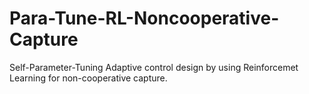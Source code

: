 # Para-Tune-RL-Noncooperative-Capture
Self-Parameter-Tuning Adaptive control design by using Reinforcemet Learning for non-cooperative capture.

